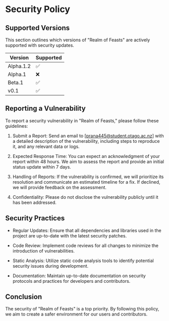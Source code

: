 # Security Policy

## Supported Versions

This section outlines which versions of "Realm of Feasts" are actively supported with security updates.

| Version | Supported          |
| ------- | ------------------ |
| Alpha.1.2   | :white_check_mark: |
| Alpha.1  | :x:                |
| Beta.1  | :white_check_mark: |
| v0.1  | :white_check_mark: |

## Reporting a Vulnerability

To report a security vulnerability in "Realm of Feasts," please follow these guidelines:

1. Submit a Report: Send an email to [prana445@student.otago.ac.nz] with a detailed description of the vulnerability, including steps to reproduce it, and any relevant data or logs.

2. Expected Response Time: You can expect an acknowledgment of your report within 48 hours. We aim to assess the report and provide an initial status update within 7 days.

3. Handling of Reports: If the vulnerability is confirmed, we will prioritize its resolution and communicate an estimated timeline for a fix. If declined, we will provide feedback on the assessment.

4. Confidentiality: Please do not disclose the vulnerability publicly until it has been addressed.

## Security Practices  

- Regular Updates: Ensure that all dependencies and libraries used in the project are up-to-date with the latest security patches.

- Code Review: Implement code reviews for all changes to minimize the introduction of vulnerabilities.

- Static Analysis: Utilize static code analysis tools to identify potential security issues during development.

- Documentation: Maintain up-to-date documentation on security protocols and practices for developers and contributors.

## Conclusion

The security of "Realm of Feasts" is a top priority. By following this policy, we aim to create a safer environment for our users and contributors.

